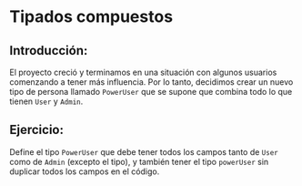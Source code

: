# Tipados compuestos

## Introducción:

El proyecto creció y terminamos en una situación con algunos usuarios comenzando a tener más influencia. Por lo tanto, decidimos crear un nuevo tipo de persona llamado `PowerUser` que se supone que combina todo lo que tienen `User` y `Admin`.

## Ejercicio: 

Define el tipo `PowerUser` que debe tener todos los campos tanto de `User` como de `Admin` (excepto el tipo), y también tener el tipo `powerUser` sin duplicar todos los campos en el código.
